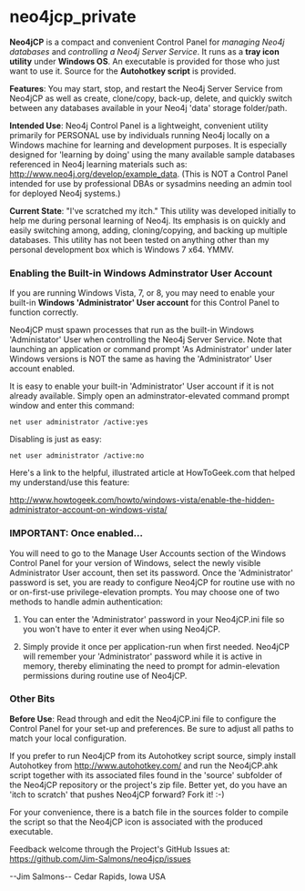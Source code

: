 neo4jcp_private
===============

__Neo4jCP__ is a compact and convenient Control Panel for *managing Neo4j databases* and *controlling a Neo4j Server Service*. It runs as a __tray icon utility__ under __Windows OS__. An executable is provided for those who just want to use it. Source for the __Autohotkey script__ is provided.

__Features__: You may start, stop, and restart the Neo4j Server Service from Neo4jCP as well as create, clone/copy, back-up, delete, and quickly switch between any databases available in your Neo4j 'data' storage folder/path.

__Intended Use__: Neo4j Control Panel is a lightweight, convenient utility primarily for PERSONAL use by individuals running Neo4j locally on a Windows machine for learning and development purposes. It is especially designed for 'learning by doing' using the many available sample databases referenced in Neo4j learning materials such as: http://www.neo4j.org/develop/example_data. (This is NOT a Control Panel intended for use by professional DBAs or sysadmins needing an admin tool for deployed Neo4j systems.)

__Current State__: "I've scratched my itch." This utility was developed initially to help me during personal learning of Neo4j. Its emphasis is on quickly and easily switching among, adding, cloning/copying, and backing up multiple databases. This utility has not been tested on anything other than my personal development box which is Windows 7 x64. YMMV.

### Enabling the Built-in Windows Adminstrator User Account

If you are running Windows Vista, 7, or 8, you may need to enable your built-in __Windows 'Administrator' User account__ for this Control Panel to function correctly. 

Neo4jCP must spawn processes that run as the built-in Windows 'Administator' User when controlling the Neo4j Server Service. Note that launching an application or command prompt 'As Administrator' under later Windows versions is NOT the same as having the 'Administrator' User account enabled.

It is easy to enable your built-in 'Administrator' User account if it is not already available. Simply open an adminstrator-elevated command prompt window and enter this command:

```
net user administrator /active:yes
```

Disabling is just as easy:

```
net user administrator /active:no
```

Here's a link to the helpful, illustrated article at HowToGeek.com that helped my understand/use this feature:

http://www.howtogeek.com/howto/windows-vista/enable-the-hidden-administrator-account-on-windows-vista/

### IMPORTANT: Once enabled...

You will need to go to the Manage User Accounts section of the Windows Control Panel for your version of Windows, select the newly visible Administrator User account, then set its password. Once the 'Administrator' password is set, you are ready to configure Neo4jCP for routine use with no or on-first-use privilege-elevation prompts. You may choose one of two methods to handle admin authentication:

1. You can enter the 'Administrator' password in your Neo4jCP.ini file so you won't have to enter it ever when using Neo4jCP.

2. Simply provide it once per application-run when first needed. Neo4jCP will remember your 'Administrator' password while it is active in memory, thereby eliminating the need to prompt for admin-elevation permissions during routine use of Neo4jCP.

### Other Bits

__Before Use__: Read through and edit the Neo4jCP.ini file to configure the Control Panel for your set-up and preferences. Be sure to adjust all paths to match your local configuration.

If you prefer to run Neo4jCP from its Autohotkey script source, simply install Autohotkey from http://www.autohotkey.com/ and run the Neo4jCP.ahk script together with its associated files found in the 'source' subfolder of the Neo4jCP repository or the project's zip file. Better yet, do you have an 'itch to scratch' that pushes Neo4jCP forward? Fork it! :-)

For your convenience, there is a batch file in the sources folder to compile the script so that the Neo4jCP icon is associated with the produced executable.

Feedback welcome through the Project's GitHub Issues at: https://github.com/Jim-Salmons/neo4jcp/issues

--Jim Salmons-- Cedar Rapids, Iowa USA
